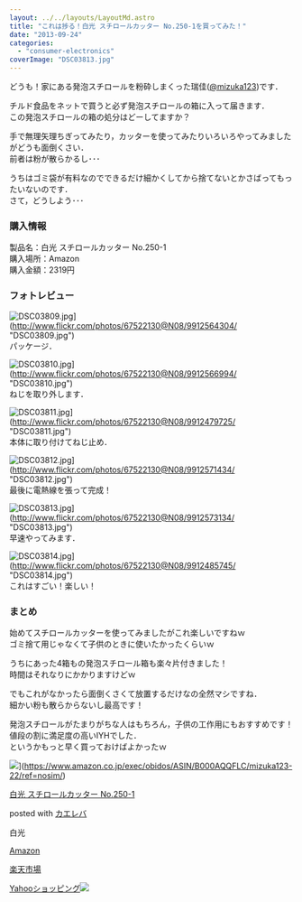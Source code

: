 ```yaml
---
layout: ../../layouts/LayoutMd.astro
title: "これは捗る！白光 スチロールカッター No.250-1を買ってみた！"
date: "2013-09-24"
categories: 
  - "consumer-electronics"
coverImage: "DSC03813.jpg"
---
```


どうも！家にある発泡スチロールを粉砕しまくった瑞佳([@mizuka123](https://twitter.com/mizuka123))です．

チルド食品をネットで買うと必ず発泡スチロールの箱に入って届きます．  
この発泡スチロールの箱の処分はどーしてますか？

手で無理矢理ちぎってみたり，カッターを使ってみたりいろいろやってみましたがどうも面倒くさい．  
前者は粉が散らかるし･･･

うちはゴミ袋が有料なのでできるだけ細かくしてから捨てないとかさばってもったいないのです．  
さて，どうしよう･･･

### 購入情報

製品名：白光 スチロールカッター No.250-1  
購入場所：Amazon  
購入金額：2319円

### フォトレビュー

![DSC03809.jpg](/archive/images/9912564304_499f1e7240_b.jpg)](http://www.flickr.com/photos/67522130@N08/9912564304/ "DSC03809.jpg")  
パッケージ．

![DSC03810.jpg](/archive/images/9912566994_8e0e2015aa_b.jpg)](http://www.flickr.com/photos/67522130@N08/9912566994/ "DSC03810.jpg")  
ねじを取り外します．

![DSC03811.jpg](/archive/images/9912479725_a623bc7673_b.jpg)](http://www.flickr.com/photos/67522130@N08/9912479725/ "DSC03811.jpg")  
本体に取り付けてねじ止め．

![DSC03812.jpg](/archive/images/9912571434_b83a51f54b_b.jpg)](http://www.flickr.com/photos/67522130@N08/9912571434/ "DSC03812.jpg")  
最後に電熱線を張って完成！

![DSC03813.jpg](/archive/images/9912573134_00d1475ecc_b.jpg)](http://www.flickr.com/photos/67522130@N08/9912573134/ "DSC03813.jpg")  
早速やってみます．

![DSC03814.jpg](/archive/images/9912485745_e404802faf_b.jpg)](http://www.flickr.com/photos/67522130@N08/9912485745/ "DSC03814.jpg")  
これはすごい！楽しい！

### まとめ

始めてスチロールカッターを使ってみましたがこれ楽しいですねｗ  
ゴミ捨て用じゃなくて子供のときに使いたかったくらいｗ

うちにあった4箱もの発泡スチロール箱も楽々片付きました！  
時間はそれなりにかかりますけどｗ

でもこれがなかったら面倒くさくて放置するだけなの全然マシですね．  
細かい粉も散らからないし最高です！

発泡スチロールがたまりがちな人はもちろん，子供の工作用にもおすすめです！  
値段の割に満足度の高いIYHでした．  
というかもっと早く買っておけばよかったｗ

![](/archive/images/51G65HWQFQL._SL160_.jpg)](https://www.amazon.co.jp/exec/obidos/ASIN/B000AQQFLC/mizuka123-22/ref=nosim/)

[白光 スチロールカッター No.250-1](https://www.amazon.co.jp/exec/obidos/ASIN/B000AQQFLC/mizuka123-22/ref=nosim/)

posted with [カエレバ](http://kaereba.com)

白光

[Amazon](http://www.amazon.co.jp/gp/search?keywords=No.250-1&__mk_ja_JP=%83J%83%5E%83J%83i&tag=mizuka123-22 "アマゾン")

[楽天市場](http://hb.afl.rakuten.co.jp/hgc/032b53ee.4b34c5ee.0f4a541e.f440145e/?pc=http%3A%2F%2Fsearch.rakuten.co.jp%2Fsearch%2Fmall%2FNo.250-1%2F-%2Ff.1-p.1-s.1-sf.0-st.A-v.2%3Fx%3D0%26scid%3Daf_ich_link_urltxt%26m%3Dhttp%3A%2F%2Fm.rakuten.co.jp%2F "楽天市場")

[Yahooショッピング![](//ad.jp.ap.valuecommerce.com/servlet/gifbanner?sid=3066752&pid=881990642)](//ck.jp.ap.valuecommerce.com/servlet/referral?sid=3066752&pid=881990642&vc_url=http%3A%2F%2Fshopping.search.yahoo.co.jp%2Fsearch%3FuIv%3Don%26ei%3DUTF-8%26tab_ex%3Dcommerce%26slider%3D0%26va%3DNo.250-1 "Yahooショッピング")
